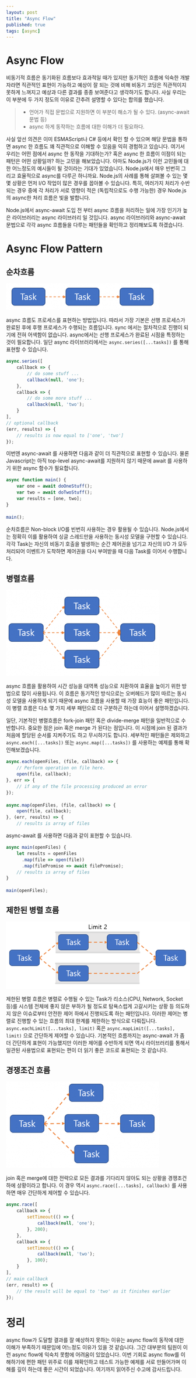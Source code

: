 ```yaml
---
layout: post
title: "Async Flow"
published: true
tags: [async]
---
```


# Async Flow
비동기적 흐름은 동기화된 흐름보다 효과적일 때가 있지만 동기적인 흐름에 익숙한 개발자라면 직관적인 표현이 가능하고 예상이 잘 되는 것에 비해 비동기 코딩은 직관적이지 못하게 느껴지고 예상과 다른 결과를 종종 보여준다고 생각하기도 합니다. 사실 우리는 이 부분에 두 가지 정도의 이유로 간추려 설명할 수 있다는 합의를 했습니다.

> - 언어가 직접 문법으로 지원하면 이 부분이 해소가 될 수 있다. (async-await 문법 등)
> - async 하게 동작하는 흐름에 대한 이해가 더 필요하다.

사실 앞선 의견은 이미 ESMAScript나 C# 등에서 확인 할 수 있으며 해당 문법을 통하면 async 한 흐름도 꽤 직관적으로 이해할 수 있음을 익히 경험하고 있습니다. 여기서 우리는 어떤 점에서 async 한 동작을 기대하는가? 혹은 async 한 흐름이 이점이 되는 패턴은 어떤 상황일까? 하는 고민을 해보았습니다. 아마도 Node.js가 이런 고민들에 대한 어느정도의 예시들이 될 것이라는 기대가 있었습니다. Node.js에서 매우 빈번히 그리고 효율적으로 async를 다루곤 하니까요. Node.js의 사례를 통해 살펴볼 수 있는 몇몇 상황은 먼저 I/O 작업이 많은 경우를 꼽아볼 수 있습니다. 특히, 여러가지 처리가 수반되는 경우 중에 각 처리가 서로 영향이 적은 (독립적으로도 수행 가능한) 경우 Node.js의 async한 처리 흐름은 빛을 발합니다.

<!-- more -->

Node.js에서 async-await 도입 전 부터 async 흐름을 처리하는 일에 가장 인기가 높은 라이브러리는 async 라이브러리 일 것입니다. async 라이브러리와 async-await 문법으로 각각 async 흐름들을 다루는 패턴들을 확인하고 정리해보도록 하겠습니다.

# Async Flow Pattern
## 순차흐름

![순차흐름](/images/posts/캡처-2-420x73.png)

async 흐름도 프로세스를 표현하는 방법입니다. 따라서 가장 기본은 선행 프로세스가 완료된 후에 후행 프로세스가 수행되는 흐름입니다. sync 에서는 절차적으로 진행이 되기에 전혀 어색함이 없습니다. async에서는 선행 프로세스가 완료된 시점을 특정하는 것이 필요합니다. 일단 async 라이브러리에서는 `async.series([...tasks])` 를 통해 표현할 수 있습니다.

```javascript
async.series([
    callback => {
        // do some stuff ...
        callback(null, 'one');
    },
    callback => {
        // do some more stuff ...
        callback(null, 'two');
    }
],
// optional callback
(err, results) => {
    // results is now equal to ['one', 'two']
});
```

이번엔 async-await 를 사용하면 다음과 같이 더 직관적으로 표현할 수 있습니다. 물론 Javascript는 아직 top-level async-await를 지원하지 않기 때문에 await 를 사용하기 위한 async 함수가 필요합니다.

```javascript
async function main() {
    var one = await doOneStuff();
    var two = await doTwoStuff();
    var results = [one, two];
}

main();
```

순차흐름은 Non-block I/O를 빈번히 사용하는 경우 활용될 수 있습니다. Node.js에서는 정확히 이를 활용하여 싱글 스레드만을 사용하는 동시성 모델을 구현할 수 있습니다. 각각 Task는 자신의 비동기 호출을 발생하는 순간 제어권을 넘기고 자신의 I/O 가 모두 처리되어 이벤트가 도착하면 제어권을 다시 부여받을 때 다음 Task를 이어서 수행합니다.

## 병렬흐름

![병렬흐름](/images/posts/캡처-3-420x235.png)

async 흐름을 활용하여 시간 성능을 대역폭 성능으로 치환하여 효율을 높이기 위한 방법으로 많이 사용됩니다. 이 흐름은 동기적인 방식으로는 오버헤드가 많이 따르는 동시성 모델을 사용하게 되기 때문에 async 흐름을 사용할 때 가장 효능이 좋은 패턴입니다. 이 병렬 흐름은 다소 몇 가지 세부 패턴으로 더 구분하곤 하는데 이어서 설명하겠습니다.

일단, 기본적인 병렬흐름은 fork-join 패턴 혹은 divide-merge 패턴을 일반적으로 수반합니다. 중요한 점은 join 혹은 merge 가 된다는 점입니다. 이 시점에 join 된 결과가 처음에 할당된 순서를 지켜주기도 하고 무시하기도 합니다. 세부적인 패턴들은 제외하고 `async.each([...tasks])` 또는 `async.map([...tasks])` 를 사용하는 예제를 통해 확인해보겠습니다.

```javascript
async.each(openFiles, (file, callback) => {
    // Perform operation on file here.
    open(file, callback);
}, err => {
    // if any of the file processing produced an error
});

async.map(openFiles, (file, callback) => {
    open(file, callback);
}, (err, results) => {
    // results is array of files

```

async-await 를 사용하면 다음과 같이 표현할 수 있습니다.

```javascript
async main(openFiles) {
    let results = openFiles
      .map(file => open(file))
      .map(filePromise => await filePromise);
    // results is array of files
}

main(openFiles);
```


## 제한된 병렬 흐름

![제한된 병렬 흐름](/images/posts/캡처-4.png)

제한된 병렬 흐름은 병렬로 수행될 수 있는 Task가 리소스(CPU, Network, Socket 등)를 시스템 전체에 좋지 않은 부하가 될 정도로 탐욕스럽게 고갈시키는 상황 등 의도하지 않은 이슈로부터 안전한 제어 하에서 진행되도록 하는 패턴입니다. 이러한 제어는 병렬로 진행할 수 있는 흐름의 최대 한계를 제한하는 방식으로 다뤄집니다. `async.eachLimit([...tasks], limit)` 혹은 `async.mapLimit([...tasks], limit)` 으로 간단하게 제어할 수 있습니다. 기본적인 흐름까지는 async-await 가 좀 더 간단하게 표현이 가능했지만 이러한 제어를 수반하게 되면 역시 라이브러리를 통해서 일관된 사용법으로 표현되는 편이 더 읽기 좋은 코드로 표현되는 것 같습니다.

## 경쟁조건 흐름

![경쟁조건 흐름](/images/posts/캡처-5-420x236.png)

join 혹은 merge에 대한 전략으로 모든 결과를 기다리지 않아도 되는 상황을 경쟁조건 하에 상황이라고 합니다. 이 경우 역시 `async.race([...tasks], callback)` 를 사용하면 매우 간단하게 제어할 수 있습니다.

```javascript
async.race([
    callback => {
        setTimeout(() => {
            callback(null, 'one');
        }, 200);
    },
    callback => {
        setTimeout(() => {
            callback(null, 'two');
        }, 100);
    }
],
// main callback
(err, result) => {
    // the result will be equal to 'two' as it finishes earlier
});
```

# 정리
async flow가 도달할 결과를 잘 예상하지 못하는 이유는 async flow의 동작에 대한 이해가 부족하기 때문임에 어느정도 이유가 있을 것 같습니다. 그간 대부분의 팀원이 이런 async flow에 익숙치 못함에 어려움이 있었습니다. 이번 기회로 async flow를 이해하기에 편한 패턴 위주로 이를 재확인하고 테스트 가능한 예제를 서로 만들어가며 이해를 깊이 하는데 좋은 시간이 되었습니다. 여기까지 읽어주신 수고에 감사드립니다.
